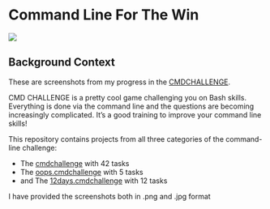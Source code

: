# Command Line For The Win

![](https://s3.amazonaws.com/intranet-projects-files/holbertonschool-sysadmin_devops/324/06AChAO.png)

## Background Context

These are screenshots from my progress in the [CMDCHALLENGE](https://cmdchallenge.com/).

CMD CHALLENGE is a pretty cool game challenging you on Bash skills. Everything is done via the command line and the questions are becoming increasingly complicated. It’s a good training to improve your command line skills!

This repository contains projects from all three categories of the command-line challenge:

- The [cmdchallenge](https://cmdchallenge.com/) with 42 tasks
- The [oops.cmdchallenge](https://oops.cmdchallenge.com/) with 5 tasks
- and The [12days.cmdchallenge](https://12days.cmdchallenge.com/) with 12 tasks

I have provided the screenshots both in .png and .jpg format
